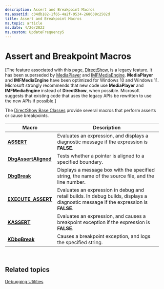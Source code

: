 ```yaml
---
description: Assert and Breakpoint Macros
ms.assetid: c34db182-1f65-4a2f-9534-268638c2502d
title: Assert and Breakpoint Macros
ms.topic: article
ms.date: 4/26/2023
ms.custom: UpdateFrequency5
---
```


# Assert and Breakpoint Macros

\[The feature associated with this page, [DirectShow](/windows/win32/directshow/directshow), is a legacy feature. It has been superseded by [MediaPlayer](/uwp/api/Windows.Media.Playback.MediaPlayer) and [IMFMediaEngine](/windows/win32/api/mfmediaengine/nn-mfmediaengine-imfmediaengine). **MediaPlayer** and **IMFMediaEngine** have been optimized for Windows 10 and Windows 11. Microsoft strongly recommends that new code use **MediaPlayer** and **IMFMediaEngine** instead of **DirectShow**, when possible. Microsoft suggests that existing code that uses the legacy APIs be rewritten to use the new APIs if possible.\]

The [DirectShow Base Classes](directshow-base-classes.md) provide several macros that perform asserts or cause breakpoints.



| Macro                                        | Description                                                                                                                        |
|----------------------------------------------|------------------------------------------------------------------------------------------------------------------------------------|
| [**ASSERT**](assert.md)                     | Evaluates an expression, and displays a diagnostic message if the expression is **FALSE**.                                         |
| [**DbgAssertAligned**](dbgassertaligned.md) | Tests whether a pointer is aligned to a specified boundary.                                                                        |
| [**DbgBreak**](dbgbreak.md)                 | Displays a message box with the specified string, the name of the source file, and the line number.                                |
| [**EXECUTE\_ASSERT**](execute-assert.md)    | Evaluates an expression in debug and retail builds. In debug builds, displays a diagnostic message if the expression is **FALSE**. |
| [**KASSERT**](kassert.md)                   | Evaluates an expression, and causes a breakpoint exception if the expression is **FALSE**.                                         |
| [**KDbgBreak**](kdbgbreak.md)               | Causes a breakpoint exception, and logs the specified string.                                                                      |



 

## Related topics

<dl> <dt>

[Debugging Utilities](debugging-utilities.md)
</dt> </dl>

 

 



